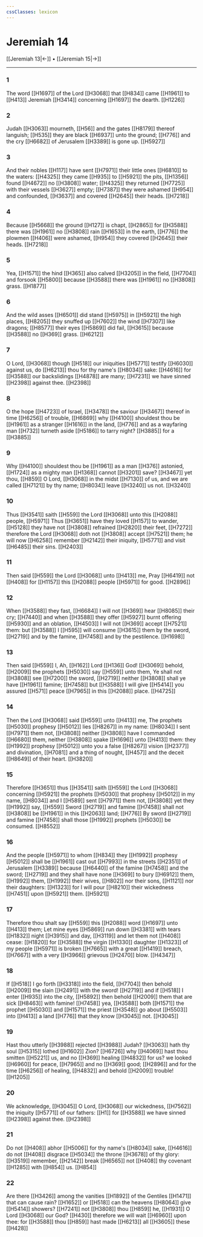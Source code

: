```yaml
---
cssClasses: lexicon
---
```

# Jeremiah 14

[[Jeremiah 13|←]] • [[Jeremiah 15|→]]

---

### 1
The word [[H1697]] of the Lord [[H3068]] that [[H834]] came [[H1961]] to [[H413]] Jeremiah [[H3414]] concerning [[H1697]] the dearth. [[H1226]]

### 2
Judah [[H3063]] mourneth, [[H56]] and the gates [[H8179]] thereof languish; [[H535]] they are black [[H6937]] unto the ground; [[H776]] and the cry [[H6682]] of Jerusalem [[H3389]] is gone up. [[H5927]]

### 3
And their nobles [[H117]] have sent [[H7971]] their little ones [[H6810]] to the waters: [[H4325]] they came [[H935]] to [[H5921]] the pits, [[H1356]] found [[H4672]] no [[H3808]] water; [[H4325]] they returned [[H7725]] with their vessels [[H3627]] empty; [[H7387]] they were ashamed [[H954]] and confounded, [[H3637]] and covered [[H2645]] their heads. [[H7218]]

### 4
Because [[H5668]] the ground [[H127]] is chapt, [[H2865]] for [[H3588]] there was [[H1961]] no [[H3808]] rain [[H1653]] in the earth, [[H776]] the plowmen [[H406]] were ashamed, [[H954]] they covered [[H2645]] their heads. [[H7218]]

### 5
Yea, [[H1571]] the hind [[H365]] also calved [[H3205]] in the field, [[H7704]] and forsook [[H5800]] because [[H3588]] there was [[H1961]] no [[H3808]] grass. [[H1877]]

### 6
And the wild asses [[H6501]] did stand [[H5975]] in [[H5921]] the high places, [[H8205]] they snuffed up [[H7602]] the wind [[H7307]] like dragons; [[H8577]] their eyes [[H5869]] did fail, [[H3615]] because [[H3588]] no [[H369]] grass. [[H6212]]

### 7
O Lord, [[H3068]] though [[H518]] our iniquities [[H5771]] testify [[H6030]] against us, do [[H6213]] thou for thy name's [[H8034]] sake: [[H4616]] for [[H3588]] our backslidings [[H4878]] are many; [[H7231]] we have sinned [[H2398]] against thee. [[H2398]]

### 8
O the hope [[H4723]] of Israel, [[H3478]] the saviour [[H3467]] thereof in time [[H6256]] of trouble, [[H6869]] why [[H4100]] shouldest thou be [[H1961]] as a stranger [[H1616]] in the land, [[H776]] and as a wayfaring man [[H732]] turneth aside [[H5186]] to tarry night? [[H3885]] for a [[H3885]]

### 9
Why [[H4100]] shouldest thou be [[H1961]] as a man [[H376]] astonied, [[H1724]] as a mighty man [[H1368]] cannot [[H3201]] save? [[H3467]] yet thou, [[H859]] O Lord, [[H3068]] in the midst [[H7130]] of us, and we are called [[H7121]] by thy name; [[H8034]] leave [[H3240]] us not. [[H3240]]

### 10
Thus [[H3541]] saith [[H559]] the Lord [[H3068]] unto this [[H2088]] people, [[H5971]] Thus [[H3651]] have they loved [[H157]] to wander, [[H5128]] they have not [[H3808]] refrained [[H2820]] their feet, [[H7272]] therefore the Lord [[H3068]] doth not [[H3808]] accept [[H7521]] them; he will now [[H6258]] remember [[H2142]] their iniquity, [[H5771]] and visit [[H6485]] their sins. [[H2403]]

### 11
Then said [[H559]] the Lord [[H3068]] unto [[H413]] me, Pray [[H6419]] not [[H408]] for [[H1157]] this [[H2088]] people [[H5971]] for good. [[H2896]]

### 12
When [[H3588]] they fast, [[H6684]] I will not [[H369]] hear [[H8085]] their cry; [[H7440]] and when [[H3588]] they offer [[H5927]] burnt offering [[H5930]] and an oblation, [[H4503]] I will not [[H369]] accept [[H7521]] them: but [[H3588]] I [[H595]] will consume [[H3615]] them by the sword, [[H2719]] and by the famine, [[H7458]] and by the pestilence. [[H1698]]

### 13
Then said [[H559]] I, Ah, [[H162]] Lord [[H136]] God! [[H3069]] behold, [[H2009]] the prophets [[H5030]] say [[H559]] unto them, Ye shall not [[H3808]] see [[H7200]] the sword, [[H2719]] neither [[H3808]] shall ye have [[H1961]] famine; [[H7458]] but [[H3588]] I will give [[H5414]] you assured [[H571]] peace [[H7965]] in this [[H2088]] place. [[H4725]]

### 14
Then the Lord [[H3068]] said [[H559]] unto [[H413]] me, The prophets [[H5030]] prophesy [[H5012]] lies [[H8267]] in my name: [[H8034]] I sent [[H7971]] them not, [[H3808]] neither [[H3808]] have I commanded [[H6680]] them, neither [[H3808]] spake [[H1696]] unto [[H413]] them: they [[H1992]] prophesy [[H5012]] unto you a false [[H8267]] vision [[H2377]] and divination, [[H7081]] and a thing of nought, [[H457]] and the deceit [[H8649]] of their heart. [[H3820]]

### 15
Therefore [[H3651]] thus [[H3541]] saith [[H559]] the Lord [[H3068]] concerning [[H5921]] the prophets [[H5030]] that prophesy [[H5012]] in my name, [[H8034]] and I [[H589]] sent [[H7971]] them not, [[H3808]] yet they [[H1992]] say, [[H559]] Sword [[H2719]] and famine [[H7458]] shall not [[H3808]] be [[H1961]] in this [[H2063]] land; [[H776]] By sword [[H2719]] and famine [[H7458]] shall those [[H1992]] prophets [[H5030]] be consumed. [[H8552]]

### 16
And the people [[H5971]] to whom [[H834]] they [[H1992]] prophesy [[H5012]] shall be [[H1961]] cast out [[H7993]] in the streets [[H2351]] of Jerusalem [[H3389]] because [[H6440]] of the famine [[H7458]] and the sword; [[H2719]] and they shall have none [[H369]] to bury [[H6912]] them, [[H1992]] them, [[H1992]] their wives, [[H802]] nor their sons, [[H1121]] nor their daughters: [[H1323]] for I will pour [[H8210]] their wickedness [[H7451]] upon [[H5921]] them. [[H5921]]

### 17
Therefore thou shalt say [[H559]] this [[H2088]] word [[H1697]] unto [[H413]] them; Let mine eyes [[H5869]] run down [[H3381]] with tears [[H1832]] night [[H3915]] and day, [[H3119]] and let them not [[H408]] cease: [[H1820]] for [[H3588]] the virgin [[H1330]] daughter [[H1323]] of my people [[H5971]] is broken [[H7665]] with a great [[H1419]] breach, [[H7667]] with a very [[H3966]] grievous [[H2470]] blow. [[H4347]]

### 18
If [[H518]] I go forth [[H3318]] into the field, [[H7704]] then behold [[H2009]] the slain [[H2491]] with the sword! [[H2719]] and if [[H518]] I enter [[H935]] into the city, [[H5892]] then behold [[H2009]] them that are sick [[H8463]] with famine! [[H7458]] yea, [[H3588]] both [[H1571]] the prophet [[H5030]] and [[H1571]] the priest [[H3548]] go about [[H5503]] into [[H413]] a land [[H776]] that they know [[H3045]] not. [[H3045]]

### 19
Hast thou utterly [[H3988]] rejected [[H3988]] Judah? [[H3063]] hath thy soul [[H5315]] lothed [[H1602]] Zion? [[H6726]] why [[H4069]] hast thou smitten [[H5221]] us, and no [[H369]] healing [[H4832]] for us? we looked [[H6960]] for peace, [[H7965]] and no [[H369]] good; [[H2896]] and for the time [[H6256]] of healing, [[H4832]] and behold [[H2009]] trouble! [[H1205]]

### 20
We acknowledge, [[H3045]] O Lord, [[H3068]] our wickedness, [[H7562]] the iniquity [[H5771]] of our fathers: [[H1]] for [[H3588]] we have sinned [[H2398]] against thee. [[H2398]]

### 21
Do not [[H408]] abhor [[H5006]] for thy name's [[H8034]] sake, [[H4616]] do not [[H408]] disgrace [[H5034]] the throne [[H3678]] of thy glory: [[H3519]] remember, [[H2142]] break [[H6565]] not [[H408]] thy covenant [[H1285]] with [[H854]] us. [[H854]]

### 22
Are there [[H3426]] among the vanities [[H1892]] of the Gentiles [[H1471]] that can cause rain? [[H1652]] or [[H518]] can the heavens [[H8064]] give [[H5414]] showers? [[H7241]] not [[H3808]] thou [[H859]] he, [[H1931]] O Lord [[H3068]] our God? [[H430]] therefore we will wait [[H6960]] upon thee: for [[H3588]] thou [[H859]] hast made [[H6213]] all [[H3605]] these [[H428]]